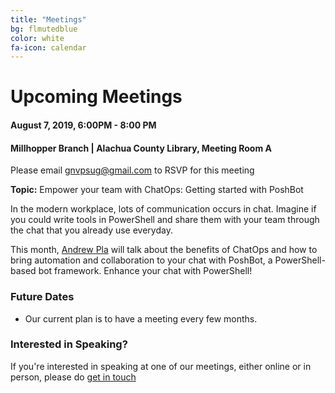 ```yaml
---
title: "Meetings"
bg: flmutedblue
color: white
fa-icon: calendar
---
```


# Upcoming Meetings

#### August 7, 2019, 6:00PM - 8:00 PM

#### Millhopper Branch | Alachua County Library, Meeting Room A

Please email gnvpsug@gmail.com to RSVP for this meeting

**Topic:** Empower your team with ChatOps: Getting started with PoshBot

In the modern workplace, lots of communication occurs in chat. Imagine if you could write tools in PowerShell and share them with your team through the chat that you already use everyday.

This month, [Andrew Pla](https://twitter.com/andrewplatech) will talk about the benefits of ChatOps and how to bring automation and collaboration to your chat with PoshBot, a PowerShell-based bot framework. Enhance your chat with PowerShell!

### Future Dates

* Our current plan is to have a meeting every few months.

### Interested in Speaking?

If you're interested in speaking at one of our meetings, either online or in person, please do [get in touch](https://gnvpsug.github.io/#contact)
